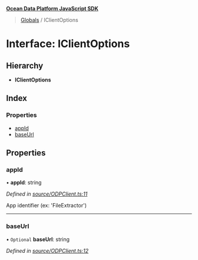 **[Ocean Data Platform JavaScript SDK](../README.md)**

> [Globals](../README.md) / IClientOptions

# Interface: IClientOptions

## Hierarchy

* **IClientOptions**

## Index

### Properties

* [appId](iclientoptions.md#appid)
* [baseUrl](iclientoptions.md#baseurl)

## Properties

### appId

•  **appId**: string

*Defined in [source/ODPClient.ts:11](https://github.com/C4IROcean/odp-sdk-js/blob/0e2fd46/source/ODPClient.ts#L11)*

App identifier (ex: 'FileExtractor')

___

### baseUrl

• `Optional` **baseUrl**: string

*Defined in [source/ODPClient.ts:12](https://github.com/C4IROcean/odp-sdk-js/blob/0e2fd46/source/ODPClient.ts#L12)*
